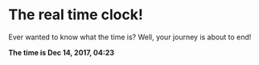 # The real time clock!

Ever wanted to know what the time is? Well, your journey is about to end!

**The time is Dec 14, 2017, 04:23**